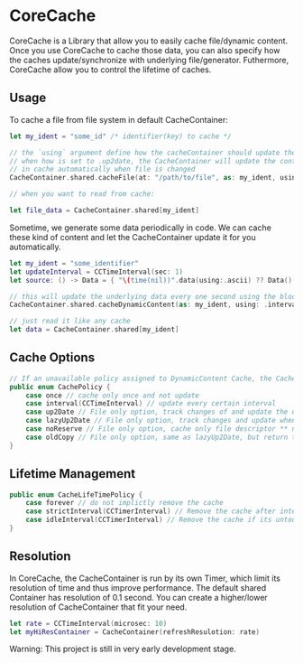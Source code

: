 # CoreCache

CoreCache is a Library that allow you to easily cache file/dynamic content. Once you use CoreCache to cache those data, you can also specify how the caches update/synchronize with underlying file/generator. Futhermore, CoreCache allow you to control the lifetime of caches.

## Usage

To cache a file from file system in default CacheContainer:
```swift
let my_ident = "some_id" /* identifier(key) to cache */

// the `using` argument define how the cacheContainer should update the file
// when how is set to .up2date, the CacheContainer will update the content 
// in cache automatically when file is changed
CacheContainer.shared.cacheFile(at: "/path/to/file", as: my_ident, using: .up2Date, lifetime: .forever, errhandler: nil)

// when you want to read from cache:

let file_data = CacheContainer.shared[my_ident]
```

Sometime, we generate some data periodically in code. We can cache these kind of content and let the CacheContainer update it for you automatically.

```swift
let my_ident = "some_identifier"
let updateInterval = CCTimeInterval(sec: 1)
let source: () -> Data = { "\(time(nil))".data(using:.ascii) ?? Data() }

// this will update the underlying data every one second using the block `source`
CacheContainer.shared.cacheDynamicContent(as: my_ident, using: .interval(updateInterval), lifetime: .forever, generator: source)

// just read it like any cache
let data = CacheContainer.shared[my_ident]
```

## Cache Options

```Swift
// If an unavailable policy assigned to DynamicContent Cache, the CacheContainer will use .once by default
public enum CachePolicy {
    case once // cache only once and not update
    case interval(CCTimeInterval) // update every certain interval
    case up2Date // File only option, track changes of and update the underlying file, Support only OSX and FreeBSD
    case lazyUp2Date // File only option, track changes and update when the cache is requested.
    case noReserve // File only option, cache only file descriptor ** not implemented yet
    case oldCopy // File only option, same as lazyUp2Date, but return the old copy instead of up-to-date one
}
```

## Lifetime Management

```Swift
public enum CacheLifeTimePolicy {
    case forever // do not implictly remove the cache
    case strictInterval(CCTimerInterval) // Remove the cache after interval of time it cached
    case idleInterval(CCTimerInterval) // Remove the cache if its untouched for interval of time
}
```

## Resolution

In CoreCache, the CacheContainer is run by its own Timer, which limit its resolution of time and thus improve performance. The default shared Container has resolution of 0.1 second. You can create a higher/lower resolution of CacheContainer that fit your need.

```Swift
let rate = CCTimeInterval(microsec: 10)
let myHiResContainer = CacheContainer(refreshResulotion: rate)
``` 


Warning: This project is still in very early development stage.
